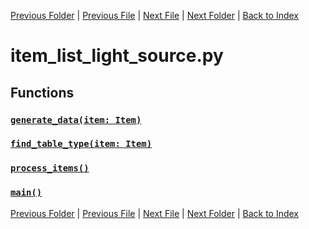 [Previous Folder](../item_article.md) | [Previous File](item_list_junk.md) | [Next File](item_list_literature.md) | [Next Folder](../../lists/attachment_list.md) | [Back to Index](../../../index.md)

# item_list_light_source.py

## Functions

### [`generate_data(item: Item)`](https://github.com/Vaileasys/pz-wiki_parser/blob/main/scripts/items/lists/item_list_light_source.py#L12)
### [`find_table_type(item: Item)`](https://github.com/Vaileasys/pz-wiki_parser/blob/main/scripts/items/lists/item_list_light_source.py#L53)
### [`process_items()`](https://github.com/Vaileasys/pz-wiki_parser/blob/main/scripts/items/lists/item_list_light_source.py#L58)
### [`main()`](https://github.com/Vaileasys/pz-wiki_parser/blob/main/scripts/items/lists/item_list_light_source.py#L83)


[Previous Folder](../item_article.md) | [Previous File](item_list_junk.md) | [Next File](item_list_literature.md) | [Next Folder](../../lists/attachment_list.md) | [Back to Index](../../../index.md)
